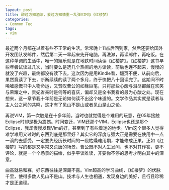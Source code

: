 ```yaml
---
layout: post
title: 醉过方知酒浓，爱过方知情重－乱弹VIM与《红楼梦》 
categories:
- Common Tec
tags:
- vim
---
```



最近两个月都在过着有些不正常的生活。常常晚上11点后回到家，然后还要给国外开发团队发邮件，然后第二天一早起来先开电脑，再洗漱，再读邮件，再吃饭。在这种单调的生活中，唯一的娱乐就是在地铁时间读读《红楼梦》。《红楼梦》这书早些年尝试读过几次，当时要么是选几个热闹的地方读读，前后也连不起来，慢慢的就没了兴趣，最终都没有读下去。这次因为是用Kindle看，翻页不便，从前向后，果然竟读了下去，断断续续的读了两个多月，终于快把八十回读完了。这期间不时唏嘘感慨书中人物命运，又赞叹曹公的如椽巨笔，只将那些心酸与泪尽都藏在欢笑与荣耀之中，贵妃省亲时是何等的喜庆，偏却又是全书我看的最为心酸之处。现在想来，这一章节我十年前是无论如何读不出这个味道的。文学作品其实就是读者与主人公之间的共鸣，这才有了见山不是山或者见山是山之论。

再说VIM，第一次触是在十多年前。当时也就觉得是个难用的玩意，在05年接触Eclipse时却是极为震撼。时间变迁，VIM还那个VIM，Eclipse也还是那个Eclipse，我却慢慢发现Vim的好，甚至到了有些着迷的地步。Vim这个很多人觉得难学难用又过时的东西到底是那里好？其实它的深度与强大正是需要在使用中一点一滴的去感受，一定要先经历长时间的一段枯燥难用期，才能修成正果。正如《红楼梦》写的都是又平常又荒唐的场景，曹公既不对人生发问，也不对其作答，更不评论，就是一个个场景的描绘，似乎平谈难读，非要你不停的思考才明白其中的深意。

曲高就易和寡，好东西往往是深藏不露。Vim超高的学习曲线，《红楼梦》的伏脉千里，使得多数人见山不是山。技术与人生也相通，发现身边的美好，且行且珍稀才是正道理。

